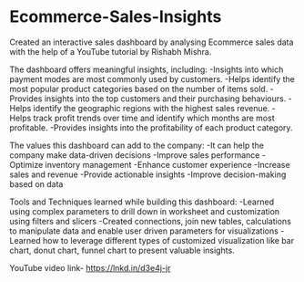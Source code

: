 # Ecommerce-Sales-Insights
Created an interactive sales dashboard by analysing Ecommerce sales data with the help of a YouTube tutorial by Rishabh Mishra.

The dashboard offers meaningful insights, including:
-Insights into which payment modes are most commonly used by customers.
-Helps identify the most popular product categories based on the number of items sold.
-Provides insights into the top customers and their purchasing behaviours.
-Helps identify the geographic regions with the highest sales revenue.
-Helps track profit trends over time and identify which months are most profitable.
-Provides insights into the profitability of each product category.

The values this dashboard can add to the company:
-It can help the company make data-driven decisions
-Improve sales performance
-Optimize inventory management
-Enhance customer experience
-Increase sales and revenue
-Provide actionable insights
-Improve decision-making based on data

Tools and Techniques learned while building this dashboard:
-Learned using complex parameters to drill down in worksheet and customization using filters and slicers
-Created connections, join new tables, calculations to manipulate data and enable user driven parameters for visualizations
-Learned how to leverage different types of customized visualization like bar chart, donut chart, funnel chart to present valuable insights.

YouTube video link- https://lnkd.in/d3e4j-jr
